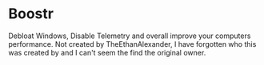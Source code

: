 # Boostr
Debloat Windows, Disable Telemetry and overall improve your computers performance.
Not created by TheEthanAlexander, I have forgotten who this was created by and I can't seem the find the original owner.
